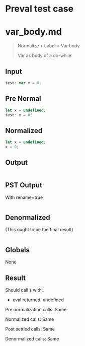 # Preval test case

# var_body.md

> Normalize > Label > Var body
>
> Var as body of a do-while

## Input

`````js filename=intro
test: var x = 0;
`````

## Pre Normal


`````js filename=intro
let x = undefined;
test: x = 0;
`````

## Normalized


`````js filename=intro
let x = undefined;
x = 0;
`````

## Output


`````js filename=intro

`````

## PST Output

With rename=true

`````js filename=intro

`````

## Denormalized

(This ought to be the final result)


`````js filename=intro

`````

## Globals

None

## Result

Should call `$` with:
 - eval returned: undefined

Pre normalization calls: Same

Normalized calls: Same

Post settled calls: Same

Denormalized calls: Same
